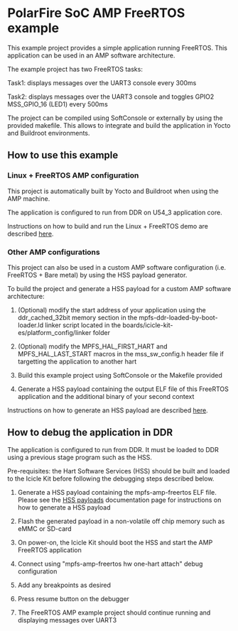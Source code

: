 # PolarFire SoC AMP FreeRTOS example

This example project provides a simple application running FreeRTOS. This application can be used in an AMP software architecture.

The example project has two FreeRTOS tasks:

Task1: displays messages over the UART3 console every 300ms

Task2: displays messages over the UART3 console and toggles GPIO2 MSS_GPIO_16 (LED1) every 500ms

The project can be compiled using SoftConsole or externally by using the provided makefile. 
This allows to integrate and build the application in Yocto and Buildroot environments.

## How to use this example

### Linux + FreeRTOS AMP configuration

This project is automatically built by Yocto and Buildroot when using the AMP machine. 

The application is configured to run from DDR on U54_3 application core.

Instructions on how to build and run the Linux + FreeRTOS demo are described [here](https://bitbucket.microchip.com/projects/FPGA_PFSOC_ES/repos/polarfire-soc-documentation/browse/asymmetric-multiprocessing/amp.md?at=refs%2Fheads%2Fdevelop-amp).

### Other AMP configurations

This project can also be used in a custom AMP software configuration (i.e. FreeRTOS + Bare metal) by using the HSS payload generator.

To build the project and generate a HSS payload for a custom AMP software architecture:

1. (Optional) modify the start address of your application using the ddr_cached_32bit memory section in the mpfs-ddr-loaded-by-boot-loader.ld linker script located in the boards/icicle-kit-es/platform_config/linker folder

2. (Optional) modify the MPFS_HAL_FIRST_HART and MPFS_HAL_LAST_START macros in the mss_sw_config.h header file if targetting the application to another hart

3. Build this example project using SoftConsole or the Makefile provided

4. Generate a HSS payload containing the output ELF file of this FreeRTOS application and the additional binary of your second context

Instructions on how to generate an HSS payload are described [here](https://github.com/polarfire-soc/polarfire-soc-documentation/blob/master/software-development/hss-payloads.md).


## How to debug the application in DDR

The application is configured to run from DDR. It must be loaded to DDR using a previous stage program such as the HSS.

Pre-requisites: the Hart Software Services (HSS) should be built and loaded to the Icicle Kit before following the debugging steps described below.

1. Generate a HSS payload containing the mpfs-amp-freertos ELF file. Please see the [HSS payloads](https://github.com/polarfire-soc/polarfire-soc-documentation/blob/master/software-development/hss-payloads.md) documentation page for instructions on how to generate a HSS payload

2. Flash the generated payload in a non-volatile off chip memory such as eMMC or SD-card

3. On power-on, the Icicle Kit should boot the HSS and start the AMP FreeRTOS application

4. Connect using "mpfs-amp-freertos hw one-hart attach" debug configuration 

5. Add any breakpoints as desired

6. Press resume button on the debugger

8. The FreeRTOS AMP example project should continue running and displaying messages over UART3
 


